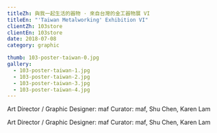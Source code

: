 ```yaml
---
titleZh: 與我一起生活的器物 · 來自台灣的金工器物展 VI
titleEn: "'Taiwan Metalworking' Exhibition VI"
clientZh: 103store
clientEn: 103store
date: 2018-07-08
category: graphic

thumb: 103-poster-taiwan-0.jpg
gallery:
  - 103-poster-taiwan-1.jpg
  - 103-poster-taiwan-2.jpg
  - 103-poster-taiwan-3.jpg
  - 103-poster-taiwan-4.jpg
---
```


Art Director / Graphic Designer: maf
Curator: maf, Shu Chen, Karen Lam

<!-- lang -->

Art Director / Graphic Designer: maf
Curator: maf, Shu Chen, Karen Lam
